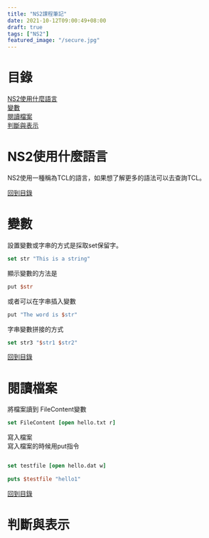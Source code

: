 ```yaml
---
title: "NS2課程筆記"
date: 2021-10-12T09:00:49+08:00
draft: true
tags: ["NS2"]
featured_image: "/secure.jpg"
---
```


<span id="menu"></span>
# 目錄

<a href="#Intro">NS2使用什麼語言</a>  
<a href="#var">變數</a>  
<a href="#ReadFile">閱讀檔案</a>  
<a href="#expressions">判斷與表示</a>  

<span id="Intro"></span>
# NS2使用什麼語言
NS2使用一種稱為TCL的語言，如果想了解更多的語法可以去查詢TCL。

<a href="#menu">回到目錄</a>  

<span id="var"></span>
# 變數

設置變數或字串的方式是採取set保留字。

```tcl
set str "This is a string"
```

顯示變數的方法是

```tcl
put $str
```
或者可以在字串插入變數

```tcl
put "The word is $str"
```

字串變數拼接的方式

```tcl
set str3 "$str1 $str2"
```
<a href="#menu">回到目錄</a>  


<span id="ReadFile"></span>
# 閱讀檔案

將檔案讀到 FileContent變數

```tcl
set FileContent [open hello.txt r]
```

寫入檔案  
寫入檔案的時候用put指令

```tcl

set testfile [open hello.dat w]
  
puts $testfile "hello1"
```

<a href="#menu">回到目錄</a>  

<span id="expressions"></span>
# 判斷與表示


